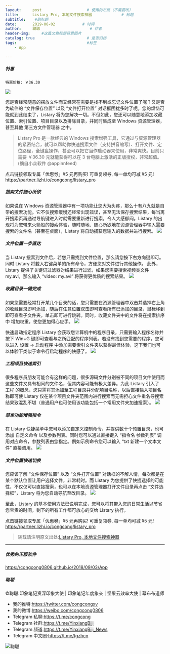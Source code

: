 ```yaml
---
layout:     post                    # 使用的布局（不需要改）
title:      Listary Pro, 本地文件搜索神器             # 标题 
subtitle:    #副标题
date:       2019-06-02            # 时间
author:     聪聪                      # 作者
header-img:     #这篇文章标题背景图片
catalog: true                       # 是否归档
tags:                               #标签
    - App

---
```

##### 特惠

`特惠价格: ￥36.30`

![](https://www-cdn.lizhi.io/wp-content/uploads/2017/03/Listary.png)

您是否经常随意的摆放文件而又经常在需要是找不到或忘记文件位置了呢？又是否为软件的 “文件保存位置” 以及 “文件打开位置” 对话框困扰多时了呢。您的烦恼可能就到此结束了，Listary 将为您解决一切。不但如此，您还可以随意地添加收藏位置、索引位置、项目目录以及排除目录，并同时集成至 Windows 资源管理器，甚至其他 第三方文件管理器 之中。

> Listary Pro 是一款经典的 Windows 搜索增强工具，它通过与资源管理器的紧密结合，就可以帮助你快速搜索文件（支持拼音缩写）、打开文件、定位路径，全键盘操作，甚至可以把它当作启动器来使用，非常爽快。目前只需要 ￥36.30 元就能获得可以在 3 台电脑上激活的正版授权，非常超值。(摘自小众软件 @appinnfeed)

点击链接领取专属「优惠劵」¥5 元再购买! 可重复领券, 每一单均可减 ¥5 元!<br/>
https://partner.lizhi.io/congcong/listary_pro

##### 搜索文件随心所欲
如果说在 Windows 资源管理器中有一项功能让您大为头疼，那么十有八九就是自带的搜索功能。它不仅搜索缓慢还经常出现错误，甚至无法保存搜索结果，每当离开搜索页再通过导航键进入时就需要重新进行搜索，令人大感郁闷。Listary 的出现将为您带来火箭般的搜索体验，随时随地、随心所欲地在资源管理器中输入需要搜索的文件名（甚至在桌面），Listary 将自动捕获您输入的数据并进行搜索。
![](https://www-cdn.lizhi.io/wp-content/uploads/2017/03/PC0025-01.png)

##### 文件位置一步直达
当 Listary 搜索到文件后，若您只需找到文件位置，那么请您按下右方向键即可。同时 Listary 将载入右键菜单的所有命令，方便您对文件进行其他操作。 此外，Listary 提供了关键词过滤器对结果进行过滤，如果您需要搜索视频类文件my.avi，那么输入 “video: my.avi” 将获得更优质的搜索结果。
![](https://www-cdn.lizhi.io/wp-content/uploads/2017/03/PC0025-02.png)

##### 收藏目录一键完成
如果您需要经常打开某几个目录的话，您只需要在资源管理器中双击并选择右上角的收藏目录即可添加，随后在任意位置双击即可查看所有已添加的目录，鼠标移到即可查看子文件夹，单击即可进行跳转。同时，收藏文件夹中的文件将在搜索排序中 增加权重，使您更加得心应手。
![](https://www-cdn.lizhi.io/wp-content/uploads/2017/03/PC0025-03.png)

快速启动指定程序
Listary 会获取您计算机中的程序目录，只需要输入程序名称并按下 Win+G 键即可查看与之所匹配的程序列表。若没有找到您需要的程序，您可以进入 设置 -> 启动程序 中添加需要索引文件夹以获得最佳体验，这下我们也可以体验下类似于命令行启动程序的快感了。
![](https://www-cdn.lizhi.io/wp-content/uploads/2017/03/PC0025-04.png)

##### 工程项目快速索引
很多程序员朋友可能会有这样的问题，很多源码文件分别被不同的项目文件使用而这些文件又具有相同的文件名，但其内容可能有极大差异。为此 Listary 引入了 工程 的概念，您只需将其添加至工程目录并分配项目名称，以后直接输入项目名称即可使 Listary 仅在某个项目文件夹范围内进行搜索而无需担心文件重名导搜索结果致混乱不堪（普通用户也可使用该功能包括一个常用文件夹加速搜索）。
![](https://www-cdn.lizhi.io/wp-content/uploads/2017/03/PC0025-05.png)

##### 菜单功能增强指令
在 Listary 快捷菜单中您可以添加自定义控制命令，并提供数十个预置目录，也可添加 自定义命令 以及参数列表。同时您可以通过直接键入 “指令名 参数列表” 调用对应命令，参数列表由您指定。例如示例命令您可以输入 “txt 新建一个文本文件” 直接调用。
![](https://www-cdn.lizhi.io/wp-content/uploads/2017/03/PC0025-06.png)

##### 文件位置快速切换
您应该了解 “文件保存位置” 以及 “文件打开位置” 对话框的不解人情，每次都是在某个默认位置让用户选择文件，非常耗时。而 Listary 为您提供了快捷选择的可能性，不仅仅可以直接搜索，也可以在本地资源管理器打开文件目录再点击 “文件选择框”，Listary 将为您自动导航至改目录。
![](https://www-cdn.lizhi.io/wp-content/uploads/2017/03/PC0025-07.png)

至此，Listary 的基本使用方法已说明完成，您可以将其带入您的日常生活以节省您宝贵的时间，剩下的所有工作都可放心的交给 Listary 执行。

点击链接领取专属「优惠劵」¥5 元再购买! 可重复领券, 每一单均可减 ¥5 元!
https://partner.lizhi.io/congcong/listary_pro

> 转载请注明原文出处:[Listary Pro, 本地文件搜索神器](https://congcong0806.github.io/2019/06/02/Listary)

- - - -

##### 优秀的正版软件
<https://congcong0806.github.io/2018/09/03/App>

##### 聪聪
&copy;聪聪:印象笔记资深印象大使 | 印象笔记年度象亲 | 坚果云效率大使 | 幕布布道师

* 我的推特:<https://twitter.com/congcongxv>
* 我的微博:<https://weibo.com/congcong0806>
* Telegram 私聊:<https://t.me/congcong>
* Telegram 社群:<https://t.me/YinxiangBiji>
* Telegram 频道:<https://t.me/YinxiangBiji_News>
* Telegram 中文圈:<https://t.me/tgzhcn>

![聪聪](https://i.v2ex.co/3wc207g5.png) 
